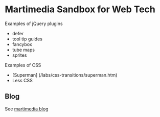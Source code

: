 
Martimedia Sandbox for Web Tech
===============================

Examples of jQuery plugins
* defer
* tool tip guides
* fancybox
* tube maps
* sprites

Examples of CSS
* [Superman] (/labs/css-transitions/superman.htm)
* Less CSS




Blog
----

See [martimedia blog](http://martimedia.blogspot.co.uk)

